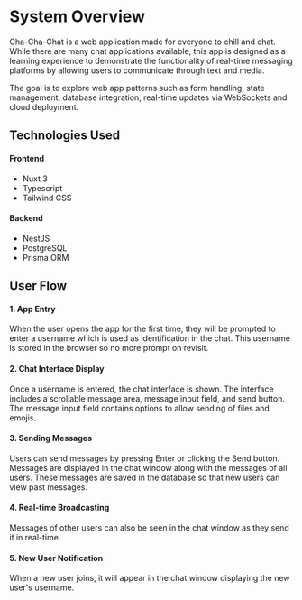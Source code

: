 # System Overview

Cha-Cha-Chat is a web application made for everyone to chill and chat. While there are many chat applications available, this app is designed as a learning experience to demonstrate the functionality of real-time messaging platforms by allowing users to communicate through text and media.

The goal is to explore web app patterns such as form handling, state management, database integration, real-time updates via WebSockets and cloud deployment.


## Technologies Used

#### Frontend

- Nuxt 3
- Typescript
- Tailwind CSS

#### Backend

- NestJS
- PostgreSQL
- Prisma ORM


## User Flow

#### 1. App Entry

When the user opens the app for the first time, they will be prompted to enter a username which is used as identification in the chat. This username is stored in the browser so no more prompt on revisit.

#### 2. Chat Interface Display

Once a username is entered, the chat interface is shown. The interface includes a scrollable message area, message input field, and send button. The message input field contains options to allow sending of files and emojis.

#### 3. Sending Messages

Users can send messages by pressing Enter or clicking the Send button. Messages are displayed in the chat window along with the messages of all users. These messages are saved in the database so that new users can view past messages.

#### 4. Real-time Broadcasting

Messages of other users can also be seen in the chat window as they send it in real-time.

#### 5. New User Notification

When a new user joins, it will appear in the chat window displaying the new user's username.



